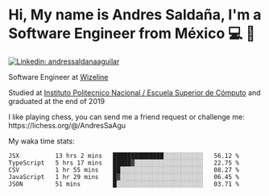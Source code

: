 # Hi, My name is Andres Saldaña, I'm a Software Engineer from México :computer: :boy:

[![Linkedin: andressaldanaaguilar](https://img.shields.io/badge/-andressaldanaaguilar-blue?style=flat-square&logo=Linkedin&logoColor=white&link=https://www.linkedin.com/in/thaianebraga/)](https://www.linkedin.com/in/andressaldanaaguilar)

<p>Software Engineer at <a href="https://www.wizeline.com/">Wizeline</a></p>
<p>Studied at <a href="https://en.wikipedia.org/wiki/ESCOM">Instituto Politecnico Nacional / Escuela Superior de Cómputo</a> and graduated at the end of 2019</p>
<p>I like playing chess, you can send me a friend request or challenge me: https://lichess.org/@/AndresSaAgu</p>

<p> My waka time stats: </p>

<!--START_SECTION:waka-->
```text
JSX          13 hrs 2 mins   ██████████████░░░░░░░░░░░   56.12 % 
TypeScript   5 hrs 17 mins   █████▓░░░░░░░░░░░░░░░░░░░   22.75 % 
CSV          1 hr 55 mins    ██░░░░░░░░░░░░░░░░░░░░░░░   08.27 % 
JavaScript   1 hr 29 mins    █▓░░░░░░░░░░░░░░░░░░░░░░░   06.45 % 
JSON         51 mins         █░░░░░░░░░░░░░░░░░░░░░░░░   03.71 % 
```
<!--END_SECTION:waka-->
